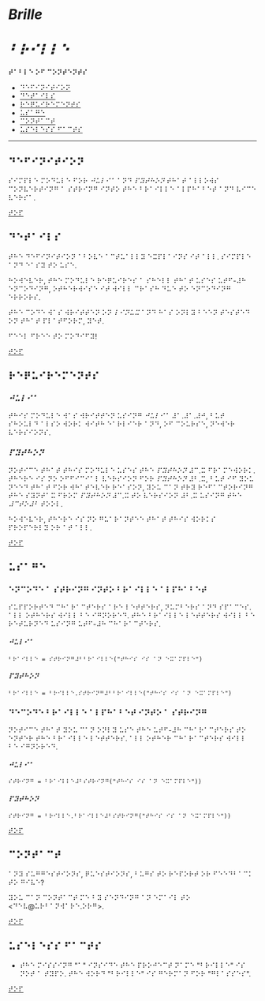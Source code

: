 # *Brille*
# *⠃⠗⠊⠇⠇⠑*

**⠞⠁⠃⠇⠑ ⠕⠋ ⠉⠕⠝⠞⠑⠝⠞⠎**
*   [⠙⠑⠋⠊⠝⠊⠞⠊⠕⠝](#⠙⠑⠋⠊⠝⠊⠞⠊⠕⠝)
*   [⠙⠑⠞⠁⠊⠇⠎](#⠙⠑⠞⠁⠊⠇⠎)
*   [⠗⠑⠟⠥⠊⠗⠑⠍⠑⠝⠞⠎](#⠗⠑⠟⠥⠊⠗⠑⠍⠑⠝⠞⠎)
*   [⠥⠎⠁⠛⠑](#⠥⠎⠁⠛⠑)
*   [⠉⠕⠝⠞⠁⠉⠞](#⠉⠕⠝⠞⠁⠉⠞)
*   [⠥⠎⠑⠇⠑⠎⠎ ⠋⠁⠉⠞⠎](#⠥⠎⠑⠇⠑⠎⠎-⠋⠁⠉⠞⠎)

----

## ⠙⠑⠋⠊⠝⠊⠞⠊⠕⠝

⠎⠊⠍⠏⠇⠑ ⠍⠕⠙⠥⠇⠑ ⠋⠕⠗ *⠚⠥⠇⠊⠁* ⠁⠝⠙ *⠏⠽⠞⠓⠕⠝* ⠞⠓⠁⠞ ⠁⠇⠇⠕⠺⠎ ⠉⠕⠝⠧⠑⠗⠞⠊⠝⠛ ⠁ ⠎⠞⠗⠊⠝⠛ ⠊⠝⠞⠕ ⠞⠓⠑ ⠃⠗⠁⠊⠇⠇⠑ ⠁⠇⠏⠓⠁⠃⠑⠞ ⠁⠝⠙ ⠧⠊⠉⠑ ⠧⠑⠗⠎⠁.

[⠞⠕⠏](#brille)

## ⠙⠑⠞⠁⠊⠇⠎

⠞⠓⠑ ⠙⠑⠋⠊⠝⠊⠞⠊⠕⠝ ⠁⠃⠕⠧⠑ ⠁⠉⠞⠥⠁⠇⠇⠽ ⠑⠭⠏⠇⠁⠊⠝⠎ ⠊⠞ ⠁⠇⠇. ⠎⠊⠍⠏⠇⠑ ⠁⠝⠙ ⠑⠁⠎⠽ ⠞⠕ ⠥⠎⠑.

⠓⠕⠺⠑⠧⠑⠗, ⠞⠓⠑ ⠍⠕⠙⠥⠇⠑ ⠗⠑⠟⠥⠊⠗⠑⠎ ⠁ ⠎⠓⠑⠇⠇ ⠞⠓⠁⠞ ⠥⠎⠑⠎ ⠥⠞⠋-⠼⠓ ⠑⠝⠉⠕⠙⠊⠝⠛, ⠕⠞⠓⠑⠗⠺⠊⠎⠑ ⠊⠞ ⠺⠊⠇⠇ ⠉⠗⠁⠎⠓ ⠙⠥⠑ ⠞⠕ ⠑⠝⠉⠕⠙⠊⠝⠛ ⠑⠗⠗⠕⠗⠎.

⠞⠓⠑ ⠉⠕⠙⠑ ⠺⠁⠎ ⠺⠗⠊⠞⠞⠑⠝ ⠕⠝ *⠇⠊⠝⠥⠭* ⠁⠝⠙ ⠓⠁⠎ ⠕⠝⠇⠽ ⠃⠑⠑⠝ ⠞⠑⠎⠞⠑⠙ ⠕⠝ ⠞⠓⠁⠞ ⠏⠇⠁⠞⠋⠕⠗⠍, ⠽⠑⠞.

⠋⠑⠑⠇ ⠋⠗⠑⠑ ⠞⠕ ⠍⠕⠙⠊⠋⠽!

[⠞⠕⠏](#brille)

## ⠗⠑⠟⠥⠊⠗⠑⠍⠑⠝⠞⠎

### *⠚⠥⠇⠊⠁*

⠞⠓⠊⠎ ⠍⠕⠙⠥⠇⠑ ⠺⠁⠎ ⠺⠗⠊⠞⠞⠑⠝ ⠥⠎⠊⠝⠛ *⠚⠥⠇⠊⠁* ⠼⠁.⠼⠁.⠼⠚, ⠃⠥⠞ ⠎⠓⠕⠥⠇⠙ ⠁⠇⠎⠕ ⠺⠕⠗⠅ ⠺⠊⠞⠓ ⠑⠁⠗⠇⠊⠑⠗ ⠁⠝⠙, ⠕⠋ ⠉⠕⠥⠗⠎⠑, ⠝⠑⠺⠑⠗ ⠧⠑⠗⠎⠊⠕⠝⠎.

### *⠏⠽⠞⠓⠕⠝*

⠝⠕⠞⠊⠉⠑ ⠞⠓⠁⠞ ⠞⠓⠊⠎ ⠍⠕⠙⠥⠇⠑ ⠥⠎⠑⠎ ⠞⠓⠑ *⠏⠽⠞⠓⠕⠝* ⠼⠉.⠭ ⠋⠗⠁⠍⠑⠺⠕⠗⠅. ⠞⠓⠑⠗⠑ ⠊⠎ ⠝⠕ ⠕⠋⠋⠊⠉⠊⠁⠇ ⠧⠑⠗⠎⠊⠕⠝ ⠋⠕⠗ *⠏⠽⠞⠓⠕⠝* ⠼⠃.⠭, ⠃⠥⠞ ⠊⠋ ⠽⠕⠥ ⠝⠑⠑⠙ ⠞⠓⠁⠞ ⠋⠕⠗ ⠺⠓⠁⠞⠑⠧⠑⠗ ⠗⠑⠁⠎⠕⠝, ⠽⠕⠥ ⠉⠁⠝ ⠞⠗⠽ ⠗⠑⠋⠁⠉⠞⠕⠗⠊⠝⠛ ⠞⠓⠑ ⠎⠽⠝⠞⠁⠭ ⠋⠗⠕⠍ *⠏⠽⠞⠓⠕⠝* ⠼⠉.⠭ ⠞⠕ ⠧⠑⠗⠎⠊⠕⠝ ⠼⠃.⠭ ⠥⠎⠊⠝⠛ ⠞⠓⠑ *⠼⠉⠞⠕⠼⠃* ⠞⠕⠕⠇.

⠓⠕⠺⠑⠧⠑⠗, ⠞⠓⠑⠗⠑ ⠊⠎ ⠝⠕ ⠛⠥⠁⠗⠁⠝⠞⠑⠑ ⠞⠓⠁⠞ ⠞⠓⠊⠎ ⠺⠕⠗⠅⠎ ⠏⠗⠕⠏⠑⠗⠇⠽ ⠕⠗ ⠁⠞ ⠁⠇⠇.

[⠞⠕⠏](#brille)

## ⠥⠎⠁⠛⠑

### ⠑⠝⠉⠕⠙⠑ ⠁ ⠎⠞⠗⠊⠝⠛ ⠊⠝⠞⠕ ⠃⠗⠁⠊⠇⠇⠑ ⠁⠇⠏⠓⠁⠃⠑⠞

⠎⠥⠏⠏⠕⠗⠞⠑⠙ ⠉⠓⠁⠗⠁⠉⠞⠑⠗⠎ ⠁⠗⠑ ⠇⠑⠞⠞⠑⠗⠎, ⠝⠥⠍⠃⠑⠗⠎ ⠁⠝⠙ ⠎⠏⠁⠉⠑⠎. ⠁⠇⠇ ⠕⠞⠓⠑⠗⠎ ⠺⠊⠇⠇ ⠃⠑ ⠊⠛⠝⠕⠗⠑⠙. ⠞⠓⠑ ⠃⠗⠁⠊⠇⠇⠑ ⠇⠑⠞⠞⠑⠗⠎ ⠺⠊⠇⠇ ⠃⠑ ⠗⠑⠞⠥⠗⠝⠑⠙ ⠥⠎⠊⠝⠛ ⠥⠞⠋-⠼⠓ ⠉⠓⠁⠗⠁⠉⠞⠑⠗⠎.

#### *⠚⠥⠇⠊⠁*

```⠚⠥⠇⠊⠁
⠃⠗⠁⠊⠇⠇⠑ = ⠎⠞⠗⠊⠝⠛⠼⠃⠃⠗⠁⠊⠇⠇⠑("⠞⠓⠊⠎ ⠊⠎ ⠁⠝ ⠑⠭⠁⠍⠏⠇⠑")
```

#### *⠏⠽⠞⠓⠕⠝*

```⠏⠽⠞⠓⠕⠝
⠃⠗⠁⠊⠇⠇⠑ = ⠃⠗⠊⠇⠇⠑.⠎⠞⠗⠊⠝⠛⠼⠃⠃⠗⠁⠊⠇⠇⠑("⠞⠓⠊⠎ ⠊⠎ ⠁⠝ ⠑⠭⠁⠍⠏⠇⠑")
```

### ⠙⠑⠉⠕⠙⠑ ⠃⠗⠁⠊⠇⠇⠑ ⠁⠇⠏⠓⠁⠃⠑⠞ ⠊⠝⠞⠕ ⠁ ⠎⠞⠗⠊⠝⠛

⠝⠕⠞⠊⠉⠑ ⠞⠓⠁⠞ ⠽⠕⠥ ⠉⠁⠝ ⠕⠝⠇⠽ ⠥⠎⠑ ⠞⠓⠑ ⠥⠞⠋-⠼⠓ ⠉⠓⠁⠗⠁⠉⠞⠑⠗⠎ ⠞⠕ ⠑⠝⠞⠑⠗ ⠞⠓⠑ ⠃⠗⠁⠊⠇⠇⠑ ⠇⠑⠞⠞⠑⠗⠎. ⠁⠇⠇ ⠕⠞⠓⠑⠗ ⠉⠓⠁⠗⠁⠉⠞⠑⠗⠎ ⠺⠊⠇⠇ ⠃⠑ ⠊⠛⠝⠕⠗⠑⠙.

#### *⠚⠥⠇⠊⠁*

```⠚⠥⠇⠊⠁
⠎⠞⠗⠊⠝⠛ = ⠃⠗⠁⠊⠇⠇⠑⠼⠃⠎⠞⠗⠊⠝⠛("⠞⠓⠊⠎ ⠊⠎ ⠁⠝ ⠑⠭⠁⠍⠏⠇⠑"))
```

#### *⠏⠽⠞⠓⠕⠝*

```⠏⠽⠞⠓⠕⠝
⠎⠞⠗⠊⠝⠛ = ⠃⠗⠊⠇⠇⠑.⠃⠗⠁⠊⠇⠇⠑⠼⠃⠎⠞⠗⠊⠝⠛("⠞⠓⠊⠎ ⠊⠎ ⠁⠝ ⠑⠭⠁⠍⠏⠇⠑"))
```

[⠞⠕⠏](#brille)

## ⠉⠕⠝⠞⠁⠉⠞

⠁⠝⠽ ⠎⠥⠛⠛⠑⠎⠞⠊⠕⠝⠎, ⠟⠥⠑⠎⠞⠊⠕⠝⠎, ⠃⠥⠛⠎ ⠞⠕ ⠗⠑⠏⠕⠗⠞ ⠕⠗ ⠋⠑⠑⠙⠃⠁⠉⠅ ⠞⠕ ⠛⠊⠧⠑?

⠽⠕⠥ ⠉⠁⠝ ⠉⠕⠝⠞⠁⠉⠞ ⠍⠑ ⠃⠽ ⠎⠑⠝⠙⠊⠝⠛ ⠁⠝ ⠑⠍⠁⠊⠇ ⠞⠕ <⠙⠑⠧@⠥⠗⠃⠁⠝⠺⠁⠗⠑.⠕⠗⠛>.

[⠞⠕⠏](#brille)

## ⠥⠎⠑⠇⠑⠎⠎ ⠋⠁⠉⠞⠎

* ⠞⠓⠑ ⠍⠊⠎⠎⠊⠝⠛ "⠁" ⠊⠝⠎⠊⠙⠑ ⠞⠓⠑ ⠏⠗⠕⠚⠑⠉⠞ ⠝⠁⠍⠑ "⠃⠗⠊⠇⠇⠑" ⠊⠎ ⠝⠕⠞ ⠁ ⠞⠽⠏⠕. ⠞⠓⠑ ⠺⠕⠗⠙ "⠃⠗⠊⠇⠇⠑" ⠊⠎ ⠛⠑⠗⠍⠁⠝ ⠋⠕⠗ "⠛⠇⠁⠎⠎⠑⠎".

[⠞⠕⠏](#brille)
